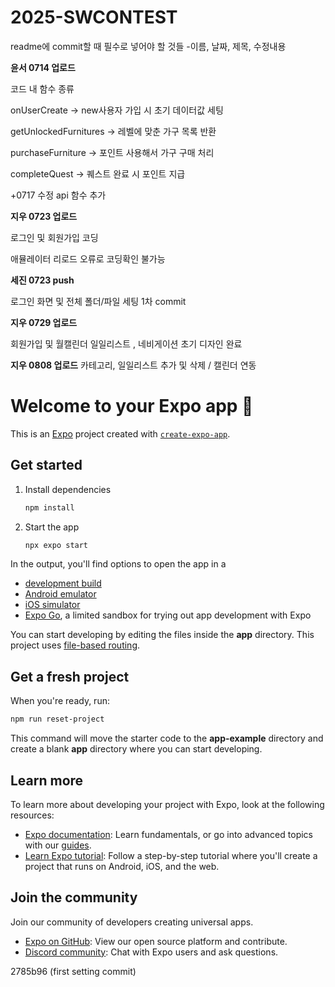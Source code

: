 # 2025-SWCONTEST

readme에 commit할 때 필수로 넣어야 할 것들
-이름, 날짜, 제목, 수정내용



**윤서 0714 업로드**

코드 내 함수 종류

onUserCreate -> new사용자 가입 시 초기 데이터값 세팅

getUnlockedFurnitures -> 레벨에 맞춘 가구 목록 반환

purchaseFurniture -> 포인트 사용해서 가구 구매 처리

completeQuest -> 퀘스트 완료 시 포인트 지급

+0717 수정 api 함수 추가

**지우 0723 업로드**

로그인 및 회원가입 코딩

애뮬레이터 리로드 오류로 코딩확인 불가능

**세진 0723 push**

로그인 화면 및 전체 폴더/파일 세팅 1차 commit

**지우 0729 업로드**

회원가입 및 월캘린더 일일리스트 , 네비게이션 초기 디자인 완료

**지우 0808 업로드**
카테고리, 일일리스트 추가 및 삭제 / 캘린더 연동

# Welcome to your Expo app 👋

This is an [Expo](https://expo.dev) project created with [`create-expo-app`](https://www.npmjs.com/package/create-expo-app).

## Get started

1. Install dependencies

   ```bash
   npm install
   ```

2. Start the app

   ```bash
   npx expo start
   ```

In the output, you'll find options to open the app in a

- [development build](https://docs.expo.dev/develop/development-builds/introduction/)
- [Android emulator](https://docs.expo.dev/workflow/android-studio-emulator/)
- [iOS simulator](https://docs.expo.dev/workflow/ios-simulator/)
- [Expo Go](https://expo.dev/go), a limited sandbox for trying out app development with Expo

You can start developing by editing the files inside the **app** directory. This project uses [file-based routing](https://docs.expo.dev/router/introduction).

## Get a fresh project

When you're ready, run:

```bash
npm run reset-project
```

This command will move the starter code to the **app-example** directory and create a blank **app** directory where you can start developing.

## Learn more

To learn more about developing your project with Expo, look at the following resources:

- [Expo documentation](https://docs.expo.dev/): Learn fundamentals, or go into advanced topics with our [guides](https://docs.expo.dev/guides).
- [Learn Expo tutorial](https://docs.expo.dev/tutorial/introduction/): Follow a step-by-step tutorial where you'll create a project that runs on Android, iOS, and the web.

## Join the community

Join our community of developers creating universal apps.

- [Expo on GitHub](https://github.com/expo/expo): View our open source platform and contribute.
- [Discord community](https://chat.expo.dev): Chat with Expo users and ask questions.

2785b96 (first setting commit)
